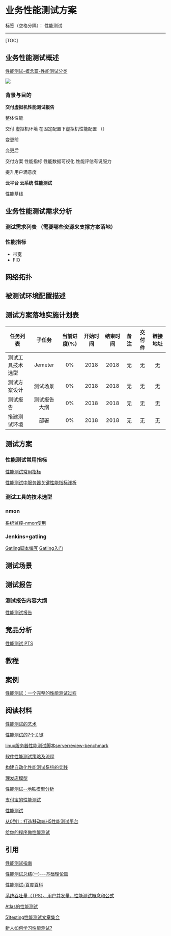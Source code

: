 # 业务性能测试方案

标签（空格分隔）： 性能测试

---

[TOC]

## 业务性能测试概述

[性能测试-概念篇-性能测试分类](https://www.jianshu.com/p/90a7d333fb66)


![](http://www.51testing.com/attachments/2017/12/15201284_2017122914165015YOp.png)




### 背景与目的


**交付虚拟机性能测试报告**


整体性能   

交付  虚拟机环境     在固定配置下虚拟机性能配置 （）

变更前  

变更后  

交付方案   性能指标 性能数据可视化 性能评估有说服力 

提升用户满意度 

**云平台  云系统 性能测试**

性能基线 


## 业务性能测试需求分析

### 测试需求列表 （需要哪些资源来支撑方案落地）

### 


### 性能指标

* 带宽
* FIO



## 网络拓扑

## 被测试环境配置描述

## 测试方案落地实施计划表

### 
| 任务列表  | 子任务 | 当前进度(%)    | 开始时间  |结束时间    | 备注 | 交付件 | 链接地址 |
|-------  |:---:   |:--------:|:-------:|:------: |:------:  |:------:|:------:|
| 测试工具技术选型| Jemeter | 0% | 2018 | 2018 | 无   | 无      | 无    |
| 测试方案设计| 测试场景 | 0% | 2018 | 2018 | 无   | 无      | 无   |
| 测试报告| 测试报告大纲 | 0% | 2018 | 2018 | 无  | 无      | 无    |
| 搭建测试环境| 部署 | 0% | 2018 | 2018 | 无 | 无     | 无    |




### 



## 测试方案


### 性能测试常用指标

[性能测试常用指标](http://www.91testing.net/course/20/task/631/show)

[性能测试中服务器关键性能指标浅析](http://www.aloo.me/2016/08/01/性能测试中服务器关键性能指标浅析/)






### 测试工具的技术选型

### nmon

[系统监控-nmon使用](http://tonylit.me/2015/12/17/系统监控-nmon使用/)

### Jenkins+gatling

[Gatling脚本编写](http://tonylit.me/2016/08/05/Gatling脚本编写/)
[Gatling入门](http://tonylit.me/2016/08/02/Gatling入门/)


## 测试场景

## 测试报告

### 测试报告内容大纲


[性能测试报告](https://dubbo.gitbooks.io/dubbo-user-book/perf-test.html)



## 竞品分析

[性能测试 PTS](https://www.aliyun.com/product/pts)

## 教程

[]()
[]()


## 案例

[性能测试：一个完整的性能测试过程](http://www.51testing.com/html/68/n-3723568.html)




## 阅读材料 

[性能测试的艺术](http://www.51testing.com/html/16/n-3723716.html)

[性能测试的7个关键](http://www.51testing.com/html/93/n-3723693.html)

[linux服务器性能测试脚本serverreview-benchmark](http://www.51testing.com/html/02/n-3723602.html)

[软件性能测试策略及流程](http://www.51testing.com/html/82/n-3723482.html)

[构建自动化性能测试系统的实践](http://www.51testing.com/html/79/n-3723279.html)

[理发店模型](http://www.cnblogs.com/jackei/archive/2006/11/20/565527.html)

[性能测试--地铁模型分析](http://www.cnblogs.com/puresoul/p/5458734.html)

[支付宝的性能测试](http://www.infoq.com/cn/articles/performance-test-of-zhifubao)

[性能测试](https://www.zhihu.com/topic/19618663/hot)

[从0到1：打造移动端H5性能测试平台](https://cloud.tencent.com/developer/article/1004580)


[给你的程序做性能测试](http://python3-cookbook.readthedocs.io/zh_CN/latest/c14/p13_profiling_and_timing_your_program.html)

[]()

[]()

[]()

[]()

[]()

[]()





## 引用 


[性能测试指南](http://tonylit.me/2016/08/04/性能测试指南/)

[性能测试总结(一)---基础理论篇](http://www.cnblogs.com/puresoul/p/5456855.html)

[性能测试-百度百科](https://baike.baidu.com/item/性能测试)

[系统吞吐量（TPS）、用户并发量、性能测试概念和公式](http://www.ha97.com/5095.html)

[Atlas的性能测试](https://github.com/Qihoo360/Atlas/wiki/Atlas的性能测试)


[51testing性能测试文章集合](http://www.51testing.com/html/93/category-catid-93.html)


[新人如何学习性能测试?](https://www.zhihu.com/question/22229787)










